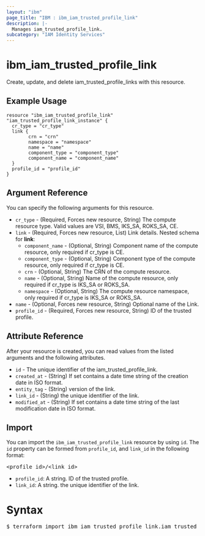 ```yaml
---
layout: "ibm"
page_title: "IBM : ibm_iam_trusted_profile_link"
description: |-
  Manages iam_trusted_profile_link.
subcategory: "IAM Identity Services"
---
```


# ibm_iam_trusted_profile_link

Create, update, and delete iam_trusted_profile_links with this resource.

## Example Usage

```hcl
resource "ibm_iam_trusted_profile_link" "iam_trusted_profile_link_instance" {
  cr_type = "cr_type"
  link {
		crn = "crn"
		namespace = "namespace"
		name = "name"
		component_type = "component_type"
		component_name = "component_name"
  }
  profile_id = "profile_id"
}
```

## Argument Reference

You can specify the following arguments for this resource.

* `cr_type` - (Required, Forces new resource, String) The compute resource type. Valid values are VSI, BMS, IKS_SA, ROKS_SA, CE.
* `link` - (Required, Forces new resource, List) Link details.
Nested schema for **link**:
	* `component_name` - (Optional, String) Component name of the compute resource, only required if cr_type is CE.
	* `component_type` - (Optional, String) Component type of the compute resource, only required if cr_type is CE.
	* `crn` - (Optional, String) The CRN of the compute resource.
	* `name` - (Optional, String) Name of the compute resource, only required if cr_type is IKS_SA or ROKS_SA.
	* `namespace` - (Optional, String) The compute resource namespace, only required if cr_type is IKS_SA or ROKS_SA.
* `name` - (Optional, Forces new resource, String) Optional name of the Link.
* `profile_id` - (Required, Forces new resource, String) ID of the trusted profile.

## Attribute Reference

After your resource is created, you can read values from the listed arguments and the following attributes.

* `id` - The unique identifier of the iam_trusted_profile_link.
* `created_at` - (String) If set contains a date time string of the creation date in ISO format.
* `entity_tag` - (String) version of the link.
* `link_id` - (String) the unique identifier of the link.
* `modified_at` - (String) If set contains a date time string of the last modification date in ISO format.


## Import

You can import the `ibm_iam_trusted_profile_link` resource by using `id`.
The `id` property can be formed from `profile_id`, and `link_id` in the following format:

<pre>
&lt;profile_id&gt;/&lt;link_id&gt;
</pre>
* `profile_id`: A string. ID of the trusted profile.
* `link_id`: A string. the unique identifier of the link.

# Syntax
<pre>
$ terraform import ibm_iam_trusted_profile_link.iam_trusted_profile_link &lt;profile_id&gt;/&lt;link_id&gt;
</pre>
